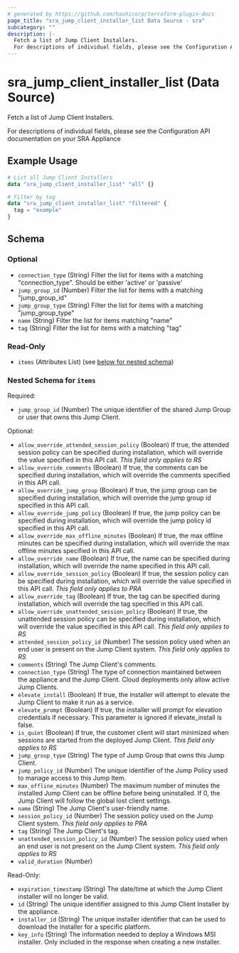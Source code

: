 ```yaml
---
# generated by https://github.com/hashicorp/terraform-plugin-docs
page_title: "sra_jump_client_installer_list Data Source - sra"
subcategory: ""
description: |-
  Fetch a list of Jump Client Installers.
  For descriptions of individual fields, please see the Configuration API documentation on your SRA Appliance
---
```


# sra_jump_client_installer_list (Data Source)

Fetch a list of Jump Client Installers.

For descriptions of individual fields, please see the Configuration API documentation on your SRA Appliance

## Example Usage

```terraform
# List all Jump Client Installers
data "sra_jump_client_installer_list" "all" {}

# Filter by tag
data "sra_jump_client_installer_list" "filtered" {
  tag = "example"
}
```

<!-- schema generated by tfplugindocs -->
## Schema

### Optional

- `connection_type` (String) Filter the list for items with a matching "connection_type". Should be either 'active' or 'passive'
- `jump_group_id` (Number) Filter the list for items with a matching "jump_group_id"
- `jump_group_type` (String) Filter the list for items with a matching "jump_group_type"
- `name` (String) Filter the list for items matching "name"
- `tag` (String) Filter the list for items with a matching "tag"

### Read-Only

- `items` (Attributes List) (see [below for nested schema](#nestedatt--items))

<a id="nestedatt--items"></a>
### Nested Schema for `items`

Required:

- `jump_group_id` (Number) The unique identifier of the shared Jump Group or user that owns this Jump Client.

Optional:

- `allow_override_attended_session_policy` (Boolean) If true, the attended session policy can be specified during installation, which will override the value specified in this API call. _This field only applies to RS_
- `allow_override_comments` (Boolean) If true, the comments can be specified during installation, which will override the comments specified in this API call.
- `allow_override_jump_group` (Boolean) If true, the jump group can be specified during installation, which will override the jump group id specified in this API call.
- `allow_override_jump_policy` (Boolean) If true, the jump policy can be specified during installation, which will override the jump policy id specified in this API call.
- `allow_override_max_offline_minutes` (Boolean) If true, the max offline minutes can be specified during installation, which will override the max offline minutes specified in this API call.
- `allow_override_name` (Boolean) If true, the name can be specified during installation, which will override the name specified in this API call.
- `allow_override_session_policy` (Boolean) If true, the session policy can be specified during installation, which will override the value specified in this API call. _This field only applies to PRA_
- `allow_override_tag` (Boolean) If true, the tag can be specified during installation, which will override the tag specified in this API call.
- `allow_override_unattended_session_policy` (Boolean) If true, the unattended session policy can be specified during installation, which will override the value specified in this API call. _This field only applies to RS_
- `attended_session_policy_id` (Number) The session policy used when an end user is present on the Jump Client system. _This field only applies to RS_
- `comments` (String) The Jump Client's comments.
- `connection_type` (String) The type of connection maintained between the appliance and the Jump Client. Cloud deployments only allow active Jump Clients.
- `elevate_install` (Boolean) If true, the installer will attempt to elevate the Jump Client to make it run as a service.
- `elevate_prompt` (Boolean) If true, the installer will prompt for elevation credentials if necessary. This parameter is ignored if elevate_install is false.
- `is_quiet` (Boolean) If true, the customer client will start minimized when sessions are started from the deployed Jump Client. _This field only applies to RS_
- `jump_group_type` (String) The type of Jump Group that owns this Jump Client.
- `jump_policy_id` (Number) The unique identifier of the Jump Policy used to manage access to this Jump Item.
- `max_offline_minutes` (Number) The maximum number of minutes the installed Jump Client can be offline before being uninstalled. If 0, the Jump Client will follow the global lost client settings.
- `name` (String) The Jump Client's user-friendly name.
- `session_policy_id` (Number) The session policy used on the Jump Client system. _This field only applies to PRA_
- `tag` (String) The Jump Client's tag.
- `unattended_session_policy_id` (Number) The session policy used when an end user is not present on the Jump Client system. _This field only applies to RS_
- `valid_duration` (Number)

Read-Only:

- `expiration_timestamp` (String) The date/time at which the Jump Client installer will no longer be valid.
- `id` (String) The unique identifier assigned to this Jump Client Installer by the appliance.
- `installer_id` (String) The unique installer identifier that can be used to download the installer for a specific platform.
- `key_info` (String) The information needed to deploy a Windows MSI installer. Only included in the response when creating a new installer.
